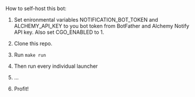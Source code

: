 How to self-host this bot:

1. Set enironmental variables NOTIFICATION_BOT_TOKEN and ALCHEMY_API_KEY to you bot token from BotFather and Alchemy Notify API key.
Also set CGO_ENABLED to 1.
2. Clone this repo.
3. Run 
`make run`

4. Then run every individual launcher
5. ...
6. Profit!